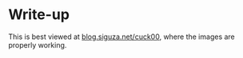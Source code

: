 # Write-up

This is best viewed at [blog.siguza.net/cuck00](https://blog.siguza.net/cuck00/), where the images are properly working.
